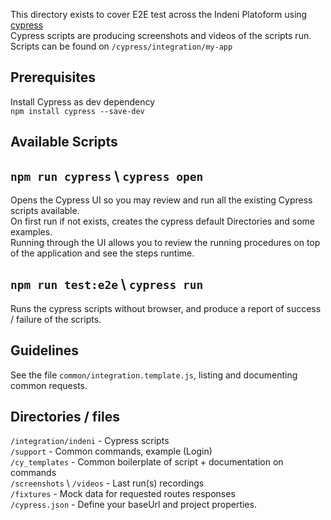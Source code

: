 This directory exists to cover E2E test across the Indeni Platoform using [cypress](https://www.cypress.io/)<br/>
Cypress scripts are producing screenshots and videos of the scripts run.<br/>
Scripts can be found on `/cypress/integration/my-app`

## Prerequisites
Install Cypress as dev dependency<br/>
`npm install cypress --save-dev`

## Available Scripts

## `npm run cypress` \ `cypress open`

Opens the Cypress UI so you may review and run all the existing Cypress scripts available.<br/>
On first run if not exists, creates the cypress default Directories and some examples.<br/>
Running through the UI allows you to review the running procedures on top of the application and see the steps runtime.

## `npm run test:e2e` \ `cypress run`

Runs the cypress scripts without browser, and produce a report of success / failure of the scripts.

## Guidelines

See the file `common/integration.template.js`, listing and documenting common requests.

## Directories / files

`/integration/indeni` - Cypress scripts<br/>
`/support` - Common commands, example (Login)<br/>
`/cy_templates` - Common boilerplate of script + documentation on commands <br/>
`/screenshots` \ `/videos` - Last run(s) recordings <br/>
`/fixtures` - Mock data for requested routes responses<br/>
`/cypress.json` - Define your baseUrl and project properties.
